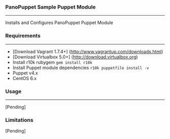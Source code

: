 ### PanoPuppet Sample Puppet Module
***

Installs and Configures PanoPuppet Puppet Module 

### Requirements
***

* [Download Vagrant 1.7.4+] (http://www.vagrantup.com/downloads.html)
* [Download Virtualbox 5.0+] (http://download.virtualbox.org)
* Install r10k rubygem `gem install r10k`
* Install Puppet module dependencies `r10k puppetfile install -v`
* Puppet v4.x
* CentOS 6.x

### Usage
***

[Pending]


### Limitations

[Pending]
